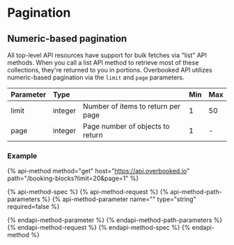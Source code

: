# Pagination

## Numeric-based pagination

All top-level API resources have support for bulk fetches via "list" API methods. When you call a list API method to retrieve most of these collections, they're returned to you in portions. Overbooked API utilizes numeric-based pagination via the `limit` and `page` parameters.

| Parameter | Type |  | Min | Max |
| :--- | :--- | :--- | :--- | :--- |
| limit | integer | Number of items to return per page | 1 | 50 |
| page | integer | Page number of objects to return | 1 | - |

### Example

{% api-method method="get" host="https://api.overbooked.io" path="/booking-blocks?limit=20&page=1" %}

{% api-method-spec %}
{% api-method-request %}
{% api-method-path-parameters %}
{% api-method-parameter name="" type="string" required=false %}

{% endapi-method-parameter %}
{% endapi-method-path-parameters %}
{% endapi-method-request %}
{% endapi-method-spec %}
{% endapi-method %}


